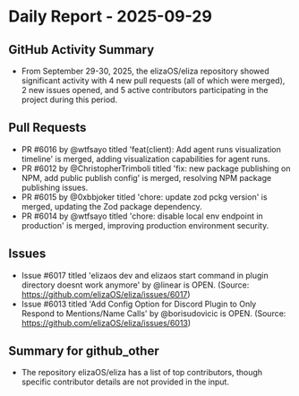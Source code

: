# Daily Report - 2025-09-29

## GitHub Activity Summary
- From September 29-30, 2025, the elizaOS/eliza repository showed significant activity with 4 new pull requests (all of which were merged), 2 new issues opened, and 5 active contributors participating in the project during this period.

## Pull Requests
- PR #6016 by @wtfsayo titled 'feat(client): Add agent runs visualization timeline' is merged, adding visualization capabilities for agent runs.
- PR #6012 by @ChristopherTrimboli titled 'fix: new package publishing on NPM, add public publish config' is merged, resolving NPM package publishing issues.
- PR #6015 by @0xbbjoker titled 'chore: update zod pckg version' is merged, updating the Zod package dependency.
- PR #6014 by @wtfsayo titled 'chore: disable local env endpoint in production' is merged, improving production environment security.

## Issues
- Issue #6017 titled 'elizaos dev and elizaos start command in plugin directory doesnt work anymore' by @linear is OPEN. (Source: https://github.com/elizaOS/eliza/issues/6017)
- Issue #6013 titled 'Add Config Option for Discord Plugin to Only Respond to Mentions/Name Calls' by @borisudovicic is OPEN. (Source: https://github.com/elizaOS/eliza/issues/6013)

## Summary for github_other
- The repository elizaOS/eliza has a list of top contributors, though specific contributor details are not provided in the input.